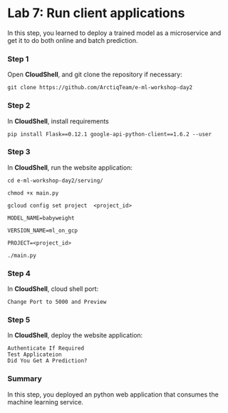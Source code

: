 # Lab 7: Run client applications

In this step, you learned to deploy a trained model as a microservice and get it to do both online and batch prediction.

### **Step 1**

Open **CloudShell**, and git clone the repository if necessary:
    
    
    git clone https://github.com/ArctiqTeam/e-ml-workshop-day2

### **Step 2**

In **CloudShell**, install requirements
    
    pip install Flask==0.12.1 google-api-python-client==1.6.2 --user


### **Step 3**

In **CloudShell**, run the website application:
    
    
    cd e-ml-workshop-day2/serving/

    chmod +x main.py

    gcloud config set project  <project_id>

    MODEL_NAME=babyweight

    VERSION_NAME=ml_on_gcp

    PROJECT=<project_id>

    ./main.py

### **Step 4**

In **CloudShell**, cloud shell port:

    Change Port to 5000 and Preview
    
### **Step 5**

In **CloudShell**, deploy the website application:

    Authenticate If Required
    Test Applicateion 
    Did You Get A Prediction?

### **Summary**

In this step, you deployed an python web application that consumes the machine learning service. 
